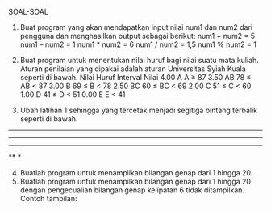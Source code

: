 SOAL-SOAL

1. Buat program yang akan mendapatkan input nilai num1 dan num2 dari pengguna dan menghasilkan 
output sebagai berikut:
num1 + num2 = 5
num1 – num2 = 1
num1 * num2 = 6
num1 / num2 = 1,5
num1 % num2 = 1

2. Buat program untuk menentukan nilai huruf bagi nilai suatu mata kuliah. Aturan penilaian yang 
dipakai adalah aturan Universitas Syiah Kuala seperti di bawah.
Nilai Huruf Interval Nilai
4.00 A A ≥ 87
3.50 AB 78 ≤ AB < 87
3.00 B 69 ≤ B < 78
2.50 BC 60 ≤ BC < 69
2.00 C 51 ≤ C < 60
1.00 D 41 ≤ D < 51
0.00 E E < 41

3. Ubah latihan 1 sehingga yang tercetak menjadi segitiga bintang terbalik seperti di bawah.
*****
****
***
**
*

4. Buatlah program untuk menampilkan bilangan genap dari 1 hingga 20. 
5. Buatlah program untuk menampilkan bilangan genap dari 1 hingga 20 dengan pengecualian bilangan 
genap kelipatan 6 tidak ditampilkan.
Contoh tampilan:
